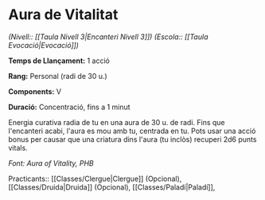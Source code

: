# Aura de Vitalitat

*(Nivell:: [[Taula Nivell 3|Encanteri Nivell 3]]) (Escola:: [[Taula Evocació|Evocació]])*

**Temps de Llançament:** 1 acció

**Rang:** Personal (radi de 30 u.)

**Components:** V

**Duració:** Concentració, fins a 1 minut

Energia curativa radia de tu en una aura de 30 u. de radi. Fins que l'encanteri acabi, l'aura es mou amb tu, centrada en tu. Pots usar una acció bonus per causar que una criatura dins l'aura (tu inclòs) recuperi 2d6 punts vitals.

*Font: Aura of Vitality, PHB*



Practicants:: [[Classes/Clergue|Clergue]] (Opcional), [[Classes/Druida|Druida]] (Opcional), [[Classes/Paladí|Paladí]],